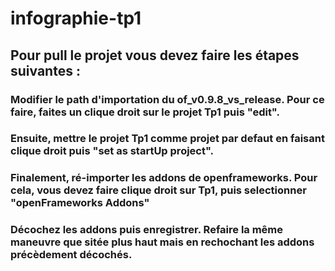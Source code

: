 # infographie-tp1

## Pour pull le projet vous devez faire les étapes suivantes :
### Modifier le path d'importation du of_v0.9.8_vs_release. Pour ce faire, faites un clique droit sur le projet Tp1 puis "edit". 
### Ensuite, mettre le projet Tp1 comme projet par defaut en faisant clique droit puis "set as startUp project".
### Finalement, ré-importer les addons de openframeworks. Pour cela, vous devez faire clique droit sur Tp1, puis selectionner "openFrameworks Addons" 
### Décochez les addons puis enregistrer. Refaire la même maneuvre que sitée plus haut mais en rechochant les addons précèdement décochés.
